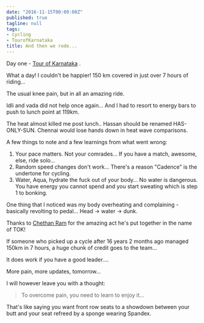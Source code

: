 ```yaml
---
date: "2016-11-15T00:00:00Z"
published: true
tagline: null
tags:
- cycling
- TourofKarnataka
title: And then we rode...
---
```


Day one - [Tour of Karnataka][1] .

What a day! I couldn't be happier! 150 km covered in just over 7 hours of riding...

The usual knee pain, but in all an amazing ride.

Idli and vada did not help once again... And I had to resort to energy bars to push to lunch point at 119km.

The heat almost killed me post lunch.. Hassan should be renamed HAS-ONLY-SUN. Chennai would lose hands down in heat wave comparisons.

A few things to note and a few learnings from what went wrong:

1. Your pace matters. Not your comrades... If you have a match, awesome, else, ride solo...
2. Random speed changes don't work... There's a reason "Cadence" is the undertone for cycling.
3. Water, Aqua, hydrate the fuck out of your body... No water is dangerous. You have energy you cannot spend and you start sweating which is step 1 to bonking.

One thing that I noticed was my body overheating and complaining - basically revolting to pedal... Head -> water -> dunk.

Thanks to [Chethan Ram][2] for the amazing act he's put together in the name of TOK!

If someone who picked up a cycle after 16 years 2 months ago managed 150km in 7 hours, a huge chunk of credit goes to the team...

It does work if you have a good leader....

More pain, more updates, tomorrow...

I will however leave you with a thought:

> To overcome pain, you need to learn to enjoy it...

That's like saying you want front row seats to a showdown between your butt and your seat refreed by a sponge wearing Spandex.

[1]: https://www.facebook.com/tourofkarnataka/?fref=ts
[2]: https://www.facebook.com/rchethanram